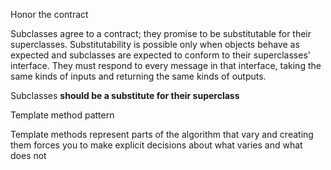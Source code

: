 Honor the contract

Subclasses agree to a contract; they promise to be substitutable for their superclasses. Substitutability is possible only when objects behave as expected and subclasses are expected to conform to their superclasses' interface. They must respond to every message in that interface, taking the same kinds of inputs and returning the same kinds of outputs.

Subclasses __should be a substitute for their superclass__

Template method pattern

Template methods represent parts of the algorithm that vary and creating them forces you to make explicit decisions about what varies and what does not
